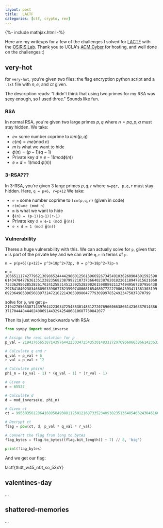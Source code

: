 ```yaml
---
layout: post
title:  LACTF
categories: [ctf, crypto, rev]
---
```

{%- include mathjax.html -%}

Here are my writeups for a few of the challenges I solved for [LACTF](https://platform.lac.tf/) with the [OSIRIS Lab](https://osiris.cyber.nyu.edu/). Thank you to UCLA's [ACM Cyber](https://www.acmcyber.com/) for hosting, and well done on the challenges :)

## very-hot
for `very-hot`, you're given two files: the flag encryption python script and a `.txt` file with $n, e,$ and $ct$ given.

The description reads: “I didn't think that using two primes for my RSA was sexy enough, so I used three." Sounds like fun.

### RSA
In normal RSA, you're given two large primes $p,q$ where $n=pq, p,q$ must stay hidden.
We take:
- $e =$ some number coprime to $lcm(p,q)$
- $c(m)=me (\text{mod }n)$
- $m$ is what we want to hide
- $\phi(n) = (p-1)(q-1)$
- Private key $d \equiv e-1 (mod ɸ(n))$
- $e \times d = 1 (\text{mod }\phi(n))$

### 3-RSA???
In 3-RSA, you're given 3 large primes $p,q,r$ where `n=pqr, p,q,r` must stay hidden. Here, `q = p+6, r=p+12`
We take:
- `e =` some number coprime to `lcm(p,q,r)` (given in code)
- `c(m)=me (mod n)`
- `m` is what we want to hide
- `ɸ(n) = (p-1)(q-1)(r-1)`
- Private key `d ≡ e-1 (mod ɸ(n))`
- `e × d = 1 (mod ɸ(n))`


### Vulnerability

Theres a huge vulnerability with this. We can actually solve for `p`, given that `n` is part of the private key and we can write `q,r` in terms of `p`:

`n = p(p+6)(p+12)= p^3+18p^2+72p, 0 = p^3+18p^2+72p-n`

`n = 10565111742779621369865244442986012561396692673454910362609046015925986143478477636135123823568238799221073736640238782018226118947815621060733362956285282617024125831451239252829020159808921127494956720795643829784184023834660903398677823590748068165468077222708643934113813031996923649853965683973247210221430589980477793099978524923475037870799`

solve for `p`, we get `p= 21942765653871439764422303472543530148312720769660663866142363370143863717044484440248869144329425486818687730842077`

Then its just working backwards with RSA:

```python
from sympy import mod_inverse

# Assign the real solution for p
p_val = 21942765653871439764422303472543530148312720769660663866142363370143863717044484440248869144329425486818687730842077

# Calculate q and r
q_val = p_val + 6
r_val = p_val + 12

# Calculate phi(n)
phi_n = (p_val - 1) * (q_val - 1) * (r_val - 1)

# Given e
e = 65537

# Calculate d
d = mod_inverse(e, phi_n)

# Given ct
ct = 9953835612864168958493881125012168733523409382351354854632430461608351532481509658102591265243759698363517384998445400450605072899351246319609602750009384658165461577933077010367041079697256427873608015844538854795998933587082438951814536702595878846142644494615211280580559681850168231137824062612646010487818329823551577905707110039178482377985

# Decrypt ct
flag = pow(ct, d, p_val * q_val * r_val)

# Convert the flag from long to bytes
flag_bytes = flag.to_bytes((flag.bit_length() + 7) // 8, 'big')

print(flag_bytes)
```
And we get our flag:

lactf{th4t_w45_n0t_so_53xY}

## valentines-day

...

## shattered-memories

...

